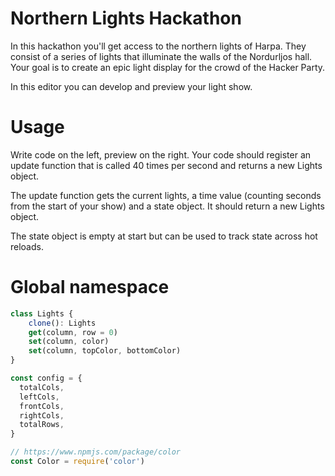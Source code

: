 # Northern Lights Hackathon 

In this hackathon you'll get access to the northern lights of Harpa.
They consist of a series of lights that illuminate the walls of the
Nordurljos hall. Your goal is to create an epic light display for the
crowd of the Hacker Party.

In this editor you can develop and preview your light show.

# Usage

Write code on the left, preview on the right. Your code should register
an update function that is called 40 times per second and returns a
new Lights object.

The update function gets the current lights, a time value (counting
seconds from the start of your show) and a state object. It should
return a new Lights object.

The state object is empty at start but can be used to track state
across hot reloads.

# Global namespace

```javascript
class Lights {
    clone(): Lights
    get(column, row = 0)
    set(column, color)
    set(column, topColor, bottomColor)
}
```

```javascript
const config = {
  totalCols,
  leftCols,
  frontCols,
  rightCols,
  totalRows,
}
```

```javascript
// https://www.npmjs.com/package/color
const Color = require('color')
```
